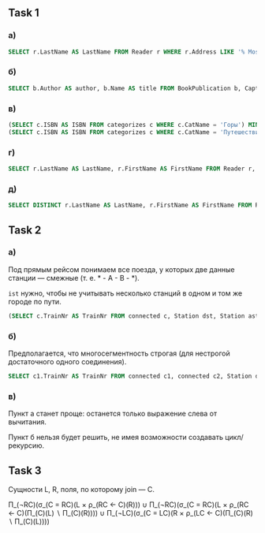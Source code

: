## Task 1

### а)

``` sql
SELECT r.LastName AS LastName FROM Reader r WHERE r.Address LIKE '% Moscow, %';
```

### б)

``` sql
SELECT b.Author AS author, b.Name AS title FROM BookPublication b, Capture c, Reader r WHERE r.FirstName = 'Иван' AND r.LastName = 'Иванов' AND c.ReaderID = r.ReaderID AND c.ISBN = b.ISBN;
```

### в)

``` sql
(SELECT c.ISBN AS ISBN FROM categorizes c WHERE c.CatName = 'Горы') MINUS
(SELECT c.ISBN AS ISBN FROM categorizes c WHERE c.CatName = 'Путешествия');
```

### г)

``` sql
SELECT r.LastName AS LastName, r.FirstName AS FirstName FROM Reader r, Capture c WHERE r.ReaderID = c.ReaderID AND c.ReturnDate < CURRENT_DATE();
```

### д)

``` sql
SELECT DISTINCT r.LastName AS LastName, r.FirstName AS FirstName FROM Reader r, Capture c, (SELECT c.ISBN as ISBN FROM Capture c, Reader r WHERE r.FirstName = 'Иван' AND r.LastName = 'Иванов' AND c.ReaderID = r.ReaderID) o WHERE c.ReaderID = r.ReaderID AND c.ISBN = o.ISBN AND NOT (r.FirstName = 'Иван' AND r.LastName = 'Иванов');
```

## Task 2

### а)

Под прямым рейсом понимаем все поезда, у которых две данные станции — смежные (т. е. \* - A - B - \*).

`ist` нужно, чтобы не учитывать несколько станций в одном и том же городе по пути.

``` sql
(SELECT c.TrainNr AS TrainNr FROM connected c, Station dst, Station ast WHERE c.DepartureStation = dst.Name AND c.ArrivalStation = ast.Name AND dst.CityName = 'Москва' AND ast.CityName = 'Тверь') MINUS (SELECT c1.TrainNr AS TrainNr FROM connected c1, connected c2, Station dst, Station ist, Station ast WHERE c1.DepartureStation = dst.Name AND c1.ArrivalStation = ist.Name AND c2.ArrivalStation = ast.Name AND c1.ArrivalStation = c2.DepartureStation AND c1.TrainNr = c2.TrainNr AND dst.CityName = 'Москва' AND NOT ist.CityName = dst.CityName AND NOT ist.CityName = ast.CityName AND ast.CityName = 'Тверь');
```

### б)

Предполагается, что многосегментность строгая (для нестрогой достаточного одного соединения).

``` sql
SELECT c1.TrainNr AS TrainNr FROM connected c1, connected c2, Station dst, Station ast WHERE c1.DepartureStation = dst.Name AND c2.ArrivalStation = ast.Name AND c1.ArrivalStation = c2.DepartureStation AND c1.TrainNr = c2.TrainNr AND dst.CityName = 'Москва' AND ast.CityName = 'Санкт-Петербург' AND DAY(c1.Departure) = DAY(c2.Arrival);
```

### в)

Пункт а станет проще: останется только выражение слева от вычитания.

Пункт б нельзя будет решить, не имея возможности создавать цикл/рекурсию.

## Task 3

Сущности L, R, поля, по которому join — C.

Π\_(¬RC)(σ\_(C = RC)(L × ρ\_(RC ← C)(R))) ∪ Π\_(¬RC)(σ\_(C = RC)(L × ρ\_(RC ← C)(Π\_(C)(L) ∖ Π\_(C)(R)))) ∪ Π\_(¬LC)(σ\_(C = LC)(R × ρ\_(LC ← C)(Π\_(C)(R) ∖ Π\_(C)(L))))
